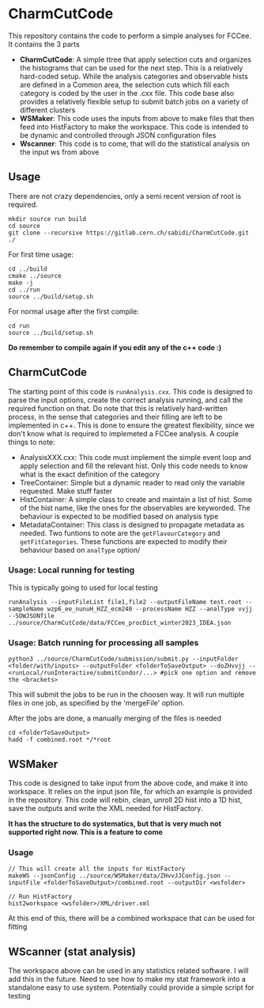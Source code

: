 
# CharmCutCode

This repository contains the code to perform a simple analyses for FCCee. It contains the 3 parts

-  **CharmCutCode**: A simple ttree that apply selection cuts and organizes the histograms that can be used for the next step. This is a relatively hard-coded setup. While the analysis categories and observable hists are defined in a Common area, the selection cuts which fill each category is coded by the user in the .cxx file. This code base also provides a relatively flexible setup to submit batch jobs on a variety of different clusters
-  **WSMaker**: This code uses the inputs from above to make files that then feed into HistFactory to make the workspace. This code is intended to be dynamic and controlled through JSON configuration files
-  **Wscanner**: This code is to come, that will do the statistical analysis on the input ws from above

  

## Usage
There are not crazy dependencies, only a semi recent version of root is required.
```
mkdir source run build
cd source
git clone --recursive https://gitlab.cern.ch/sabidi/CharmCutCode.git ./
```

For first time usage:
```
cd ../build
cmake ../source
make -j
cd ../run
source ../build/setup.sh
```

For normal usage after the first compile:
```
cd run
source ../build/setup.sh
```

**Do remember to compile again if you edit any of the c++ code :)**

## CharmCutCode

The starting point of this code is ```runAnalysis.cxx```. This code is designed to parse the input options, create the correct analysis running, and call the required function on that. Do note that this is relatively hard-written process, in the sense that categories and their filling are left to be implemented in c++. This is done to ensure the greatest flexibility, since we don't know what is required to implemeted a FCCee analysis. A couple things to note:
- AnalysisXXX.cxx: This code must implement the simple event loop and apply selection and fill the relevant hist. Only this code needs to know what is the exact definition of the category
- TreeContainer: Simple but a dynamic reader to read only the variable requested. Make stuff faster
- HistContainer: A simple class to create and maintain a list of hist. Some of the hist name, like the ones for the observables are keyworded. The behaviour is expected to be modified based on analysis type
- MetadataContainer: This class is designed to propagate metadata as needed. Two funtions to note are the ```getFlavourCategory``` and ```getFitCategories```. These functions are expected to modify their behaviour based on ```analType``` option/

### Usage: Local running for testing
This is typically going to used for local testing
```
runAnalysis --inputFileList file1,file2 --outputFileName test.root --sampleName wzp6_ee_nunuH_HZZ_ecm240 --processName HZZ --analType vvjj --SOWJSONfile ../source/CharmCutCode/data/FCCee_procDict_winter2023_IDEA.json
```

### Usage: Batch running for processing all samples
```
python3 ../source/CharmCutCode/submission/submit.py --inputFolder <folder/with/inputs> --outputFolder <folderToSaveOutput> --doZHvvjj --<runLocal/runInteractive/submitCondor/...> #pick one option and remove the <brackets>
```

This will submit the jobs to be run in the choosen way. It will run multiple files in one job, as specified by the 'mergeFile' option. 

After the jobs are done, a manually merging of the files is needed
```
cd <folderToSaveOutput>
hadd -f combined.root */*root
```

## WSMaker
This code is designed to take input from the above code, and make it into workspace. It relies on the input json file, for which an example is provided in the repository. This code will rebin, clean, unroll 2D hist into a 1D hist, save the outputs and write the XML needed for HistFactory.

**It has the structure to do systematics, but that is very much not supported right now. This is a feature to come**

### Usage
```
// This will create all the inputs for HistFactory
makeWS --jsonConfig ../source/WSMaker/data/ZHvvJJConfig.json --inputFile <folderToSaveOutput>/combined.root --outputDir <wsfolder>

// Run HistFactory
hist2workspace <wsfolder>/XML/driver.xml  
```

At this end of this, there will be a combined workspace that can be used for fitting

## WScanner (stat analysis)
The workspace above can be used in any statistics related software. I will add this in the future. Need to see how to make my stat framework into a standalone easy to use system. Potentially could provide a simple script for testing